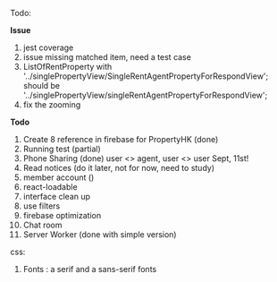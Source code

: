 Todo: 

**Issue**
1. jest coverage
2. issue missing matched item, need a test case
3. ListOfRentProperty with '../singlePropertyView/SingleRentAgentPropertyForRespondView';
    should be '../singlePropertyView/singleRentAgentPropertyForRespondView';
4. <meta name="viewport" content="width=640px, initial-scale=.5, maximum-scale=.5" /> fix the zooming 

**Todo**
1. Create 8 reference in firebase for PropertyHK (done)
2. Running test (partial)
3. Phone Sharing (done) user <> agent, user <> user Sept, 11st! 
4. Read notices (do it later, not for now, need to study)
5. member account ()
6. react-loadable 
7. interface clean up
8. use filters
9. firebase optimization
10. Chat room
11. Server Worker (done with simple version)

css: 
1. Fonts : a serif and a sans-serif fonts
